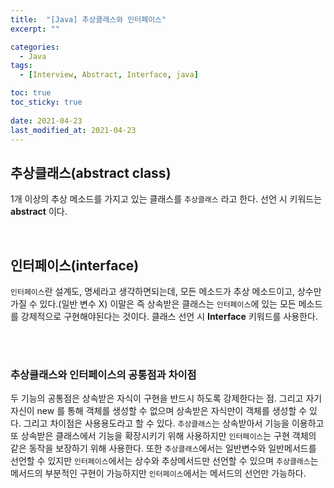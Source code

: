 ```yaml
---
title:  "[Java] 추상클래스와 인터페이스"
excerpt: ""

categories:
  - Java
tags:
  - [Interview, Abstract, Interface, java]

toc: true
toc_sticky: true
 
date: 2021-04-23
last_modified_at: 2021-04-23
---
```


## 추상클래스(abstract class)

1개 이상의 추상 메소드를 가지고 있는 클래스를 `추상클래스` 라고 한다. 선언 시 키워드는 **abstract** 이다. 


<br>

## 인터페이스(interface)

`인터페이스`란 설계도, 명세라고 생각하면되는데, 모든 메소드가 추상 메소드이고, 상수만 가질 수 있다.(일반 변수 X) 이말은 즉 상속받은 클래스는 `인터페이스`에 있는 모든 메소드를 강제적으로 구현해야된다는 것이다. 클래스 선언 시 **Interface** 키워드를 사용한다.

<br>
<br>

### 추상클래스와 인터페이스의 공통점과 차이점

두 기능의 공통점은 상속받은 자식이 구현을 반드시 하도록 강제한다는 점. 그리고 자기 자신이 new 를 통해 객체를 생성할 수 없으며 상속받은 자식만이 객체를 생성할 수 있다.
그리고 차이점은 사용용도라고 할 수 있다.
`추상클래스`는 상속받아서 기능을 이용하고 또 상속받은 클래스에서 기능을 확장시키기 위해 사용하지만 `인터페이스`는 구현 객체의 같은 동작을 보장하기 위해 사용한다.
또한 `추상클래스`에서는 일반변수와 일반메서드를 선언할 수 있지만 `인터페이스`에서는 상수와 추상메서드만 선언할 수 있으며 `추상클래스`는 메서드의 부분적인 구현이 가능하지만 `인터페이스`에서는 메서드의 선언만 가능하다.  
